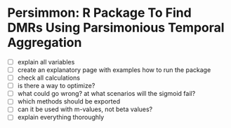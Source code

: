 # Persimmon: R Package To Find DMRs Using Parsimonious Temporal Aggregation

- [ ] explain all variables
- [ ] create an explanatory page with examples how to run the package
- [ ] check all calculations
- [ ] is there a way to optimize?
- [ ] what could go wrong? at what scenarios will the sigmoid fail?
- [ ] which methods should be exported
- [ ] can it be used with m-values, not beta values?
- [ ] explain everything thoroughly
